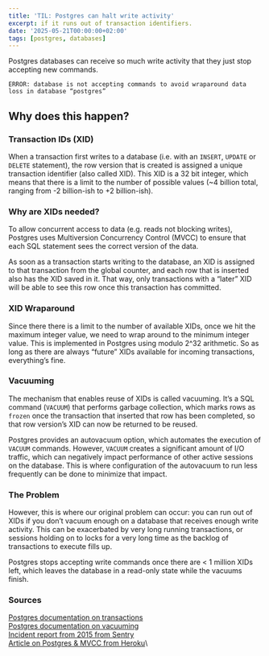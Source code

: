 ```yaml
---
title: 'TIL: Postgres can halt write activity'
excerpt: if it runs out of transaction identifiers.
date: '2025-05-21T00:00:00+02:00'
tags: [postgres, databases]
---
```


Postgres databases can receive so much write activity that they just stop accepting new commands.

```
ERROR: database is not accepting commands to avoid wraparound data loss in database “postgres”

```

## Why does this happen?

### Transaction IDs (XID)

When a transaction first writes to a database (i.e. with an `INSERT`, `UPDATE` or `DELETE` statement), the row version that is created is assigned a unique transaction identifier (also called XID). This XID is a 32 bit integer, which means that there is a limit to the number of possible values (~4 billion total, ranging from -2 billion-ish to +2 billion-ish).

### Why are XIDs needed?

To allow concurrent access to data (e.g. reads not blocking writes), Postgres uses Multiversion Concurrency Control (MVCC) to ensure that each SQL statement sees the correct version of the data.

As soon as a transaction starts writing to the database, an XID is assigned to that transaction from the global counter, and each row that is inserted also has the XID saved in it. That way, only transactions with a “later” XID will be able to see this row once this transaction has committed.

### XID Wraparound

Since there there is a limit to the number of available XIDs, once we hit the maximum integer value, we need to wrap around to the minimum integer value. This is implemented in Postgres using modulo 2^32 arithmetic. So as long as there are always “future” XIDs available for incoming transactions, everything’s fine.

### Vacuuming

The mechanism that enables reuse of XIDs is called vacuuming. It’s a SQL command (`VACUUM`) that performs garbage collection, which marks rows as `frozen` once the transaction that inserted that row has been completed, so that row version’s XID can now be returned to be reused.

Postgres provides an autovacuum option, which automates the execution of `VACUUM` commands. However, `VACUUM` creates a significant amount of I/O traffic, which can negatively impact performance of other active sessions on the database. This is where configuration of the autovacuum to run less frequently can be done to minimize that impact.

### The Problem

However, this is where our original problem can occur: you can run out of XIDs if you don’t vacuum enough on a database that receives enough write activity. This can be exacerbated by very long running transactions, or sessions holding on to locks for a very long time as the backlog of transactions to execute fills up.

Postgres stops accepting write commands once there are < 1 million XIDs left, which leaves the database in a read-only state while the vacuums finish.

### Sources

[Postgres documentation on transactions](https://www.postgresql.org/docs/current/transaction-id.html)\
[Postgres documentation on vacuuming](https://www.postgresql.org/docs/current/routine-vacuuming.html#ROUTINE-VACUUMING)\
[Incident report from 2015 from Sentry](https://blog.sentry.io/transaction-id-wraparound-in-postgres/)\
[Article on Postgres & MVCC from Heroku](https://devcenter.heroku.com/articles/postgresql-concurrency)\
